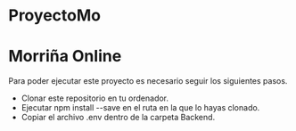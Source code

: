 # ProyectoMo

# Morriña Online

Para poder ejecutar este proyecto es necesario seguir los siguientes pasos.

- Clonar este repositorio en tu ordenador.
- Ejecutar npm install --save en el ruta en la que lo hayas clonado.
- Copiar el archivo .env dentro de la carpeta Backend.
